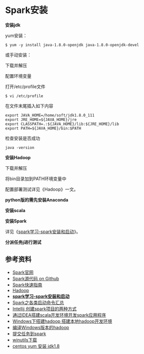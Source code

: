 # Spark安装

**安装jdk**

yum安装：

```
$ yum -y install java-1.8.0-openjdk java-1.8.0-openjdk-devel
```

或手动安装：

下载并解压

配置环境变量

打开/etc/profile文件

```
$ vi /etc/profile
```

在文件末尾插入如下内容

```
export JAVA_HOME=/home/soft/jdk1.8.0_111
export JRE_HOME=${JAVA_HOME}/jre
export CLASSPATH=.:${JAVA_HOME}/lib:${JRE_HOME}/lib
export PATH=${JAVA_HOME}/bin:$PATH
```

检查安装是否成功

```
java -version
```


**安装Hadoop**

下载并解压

将bin目录加到PATH环境变量中

配置部署测试详见《Hadoop》一文。

**python版的需先安装Anaconda**

**安装scala**

**安装Spark**

详见《[spark学习-spark安装和启动](https://blog.csdn.net/xfks55/article/details/80784424)》。

**分派任务j进行测试**



## 参考资料

- [Spark官网](https://spark.apache.org/)
- [Spark源代码 on Github](https://github.com/apache/spark)
- [Spark快速指南](http://spark.apache.org/docs/latest/quick-start.html)
- [Hadoop](https://hadoop.apache.org/)
- [**spark学习-spark安装和启动**](https://blog.csdn.net/xfks55/article/details/80784424)
- [Spark之各类启动命令汇总](https://blog.csdn.net/mmake1994/article/details/79921833)
- [Intellij 创建spark项目的两种方式](https://blog.csdn.net/a532672728/article/details/79455024)
- [通过IDEA搭建scala开发环境开发spark应用程序](https://www.cnblogs.com/wcwen1990/p/7860716.html)
- [Windows下搭建hadoop 搭建本地hadoop开发环境](https://blog.csdn.net/wangaz521/article/details/79717177)
- [编译Windows版本的hadoop](https://blog.csdn.net/qq_32782059/article/details/80590278)
- [提交任务到spark](https://www.cnblogs.com/Mrwan/p/7380574.html)
- [winutils下载](https://github.com/steveloughran/winutils)
- [centos yum 安装 jdk1.8](https://blog.csdn.net/lyflyyvip/article/details/78265747)